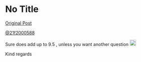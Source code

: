 # No Title

[Original Post](https://discourse.onlinedegree.iitm.ac.in/t/163247/57)

<p><a class="mention" href="/u/21f2000588">@21f2000588</a></p>
<p>Sure does add up to 9.5 , unless you want another question <img src="https://emoji.discourse-cdn.com/google/wink.png?v=12" title=":wink:" class="emoji" alt=":wink:" loading="lazy" width="20" height="20"></p>
<p>Kind regards</p>
